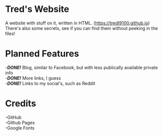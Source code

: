 # Tred's Website
A website with stuff on it, written in HTML. (https://tredI9100.github.io)<br>There's also some secrets, see if you can find them without peeking in the files!
# Planned Features
-***DONE!*** Blog, similar to Facebook, but with less publically available private info<br>-***DONE!*** More links, I guess<br>-***DONE!*** Links to my social's, such as Reddit
# Credits
-GitHub<br>-Github Pages<br>-Google Fonts
